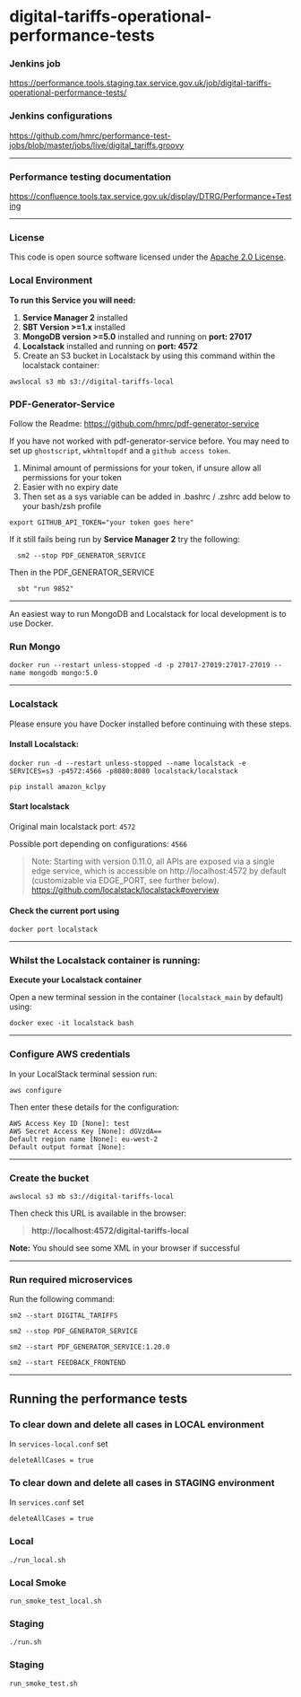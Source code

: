 # digital-tariffs-operational-performance-tests

### Jenkins job
https://performance.tools.staging.tax.service.gov.uk/job/digital-tariffs-operational-performance-tests/

### Jenkins configurations
https://github.com/hmrc/performance-test-jobs/blob/master/jobs/live/digital_tariffs.groovy

---

### Performance testing documentation
https://confluence.tools.tax.service.gov.uk/display/DTRG/Performance+Testing

---

### License
This code is open source software licensed under the [Apache 2.0 License]("http://www.apache.org/licenses/LICENSE-2.0.html").

### Local Environment

**To run this Service you will need:**

1. **Service Manager 2** installed
2. **SBT Version >=1.x** installed
3. **MongoDB version >=5.0** installed and running on **port: 27017**
4. **Localstack** installed and running on **port: 4572**
5. Create an S3 bucket in Localstack by using this command within the localstack container:
```
awslocal s3 mb s3://digital-tariffs-local
```

### PDF-Generator-Service

Follow the Readme: https://github.com/hmrc/pdf-generator-service

If you have not worked with pdf-generator-service before. You may need to set up `ghostscript`, `wkhtmltopdf`  and a `github access token`.

1. Minimal amount of permissions for your token, if unsure allow all permissions for your token
2. Easier with no expiry date
3. Then set as a sys variable can be added in .bashrc / .zshrc add below to your bash/zsh profile

```
export GITHUB_API_TOKEN="your token goes here"  
```

If it still fails being run by **Service Manager 2** try the following:
```
  sm2 --stop PDF_GENERATOR_SERVICE
```
Then in the PDF_GENERATOR_SERVICE
```  
  sbt "run 9852" 
```

---

An easiest way to run MongoDB and Localstack for local development is to use Docker.

### Run Mongo

```
docker run --restart unless-stopped -d -p 27017-27019:27017-27019 --name mongodb mongo:5.0
```

---

### Localstack

Please ensure you have Docker installed before continuing with these steps.

#### Install Localstack:

``` 
docker run -d --restart unless-stopped --name localstack -e SERVICES=s3 -p4572:4566 -p8080:8080 localstack/localstack
```

```
pip install amazon_kclpy
```
#### Start localstack

Original main localstack port: `4572`

Possible port depending on configurations: `4566`

> Note: Starting with version 0.11.0, all APIs are exposed via a single edge service,
> which is accessible on http://localhost:4572 by default (customizable via EDGE_PORT, see further below).
> https://github.com/localstack/localstack#overview

#### Check the current port using

```
docker port localstack
```
---
### Whilst the **Localstack** container is running:

**Execute your Localstack container**

Open a new terminal session in the container (`localstack_main` by default) using:

```
docker exec -it localstack bash
```
---

### Configure AWS credentials

In your LocalStack terminal session run:
```
aws configure
```

Then enter these details for the configuration:

```
AWS Access Key ID [None]: test
AWS Secret Access Key [None]: dGVzdA==
Default region name [None]: eu-west-2
Default output format [None]:
```
---

### Create the bucket

```
awslocal s3 mb s3://digital-tariffs-local
```

Then check this URL is available in the browser:

> **http://localhost:4572/digital-tariffs-local**

**Note:** You should see some XML in your browser if successful

---

### Run required microservices
Run the following command:

`sm2 --start DIGITAL_TARIFFS`

`sm2 --stop PDF_GENERATOR_SERVICE`

`sm2 --start PDF_GENERATOR_SERVICE:1.20.0`

`sm2 --start FEEDBACK_FRONTEND`

---

## Running the performance tests

### To clear down and delete all cases in LOCAL environment

In `services-local.conf` set

```
deleteAllCases = true
```

### To clear down and delete all cases in STAGING environment

In `services.conf` set

```
deleteAllCases = true
```

### Local

```
./run_local.sh
```

### Local Smoke

```
run_smoke_test_local.sh
```

### Staging

```
./run.sh
```

### Staging

```
run_smoke_test.sh
```
